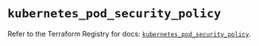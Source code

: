 # `kubernetes_pod_security_policy`

Refer to the Terraform Registry for docs: [`kubernetes_pod_security_policy`](https://registry.terraform.io/providers/hashicorp/kubernetes/2.15.0/docs/resources/pod_security_policy).
